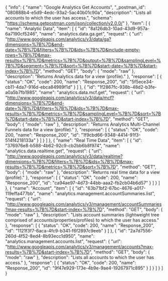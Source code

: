 {
  "info": {
    "name": "Google Analytics Get Accounts",
    "_postman_id": "080888b4-e5d9-4edc-93a2-5ac40b01c90a",
    "description": "Lists all accounts to which the user has access.",
    "schema": "https://schema.getpostman.com/json/collection/v2.0.0/"
  },
  "item": [
    {
      "name": "Analytic Data",
      "item": [
        {
          "id": "8a126db3-10ad-43d9-957a-6a7190cf5246",
          "name": "analytics.data.ga.get",
          "request": {
            "url": "http://www.googleapis.com/analytics/v3/data/ga?dimensions=%7B%7D&end-date=%7B%7D&filters=%7B%7D&ids=%7B%7D&include-empty-rows=%7B%7D&max-results=%7B%7D&metrics=%7B%7D&output=%7B%7D&samplingLevel=%7B%7D&segment=%7B%7D&sort=%7B%7D&start-date=%7B%7D&start-index=%7B%7D",
            "method": "GET",
            "body": {
              "mode": "raw"
            },
            "description": "Returns Analytics data for a view (profile)."
          },
          "response": [
            {
              "status": "OK",
              "code": 200,
              "name": "Response_200",
              "id": "5f5ece34-cb11-4da7-916d-ebca84989f1d"
            }
          ]
        },
        {
          "id": "1f2867fc-938b-48d2-b3fe-a0a5b7fb1985",
          "name": "analytics.data.mcf.get",
          "request": {
            "url": "http://www.googleapis.com/analytics/v3/data/mcf?dimensions=%7B%7D&end-date=%7B%7D&filters=%7B%7D&ids=%7B%7D&max-results=%7B%7D&metrics=%7B%7D&samplingLevel=%7B%7D&sort=%7B%7D&start-date=%7B%7D&start-index=%7B%7D",
            "method": "GET",
            "body": {
              "mode": "raw"
            },
            "description": "Returns Analytics Multi-Channel Funnels data for a view (profile)."
          },
          "response": [
            {
              "status": "OK",
              "code": 200,
              "name": "Response_200",
              "id": "1f9cbd66-9348-4414-91f3-514f4218133a"
            }
          ]
        }
      ]
    },
    {
      "name": "Real Time Data",
      "item": [
        {
          "id": "376976e8-b588-4b62-92c9-cb2bb6b8f974",
          "name": "analytics.data.realtime.get",
          "request": {
            "url": "http://www.googleapis.com/analytics/v3/data/realtime?dimensions=%7B%7D&filters=%7B%7D&ids=%7B%7D&max-results=%7B%7D&metrics=%7B%7D&sort=%7B%7D",
            "method": "GET",
            "body": {
              "mode": "raw"
            },
            "description": "Returns real time data for a view (profile)."
          },
          "response": [
            {
              "status": "OK",
              "code": 200,
              "name": "Response_200",
              "id": "ca94ae97-4d73-44bb-aaa2-fb2cb04b6d57"
            }
          ]
        }
      ]
    },
    {
      "name": "Account",
      "item": [
        {
          "id": "63b71bf2-67bc-4676-a017-119effa477bb",
          "name": "analytics.management.accountSummaries.list",
          "request": {
            "url": "http://www.googleapis.com/analytics/v3/management/accountSummaries?max-results=%7B%7D&start-index=%7B%7D",
            "method": "GET",
            "body": {
              "mode": "raw"
            },
            "description": "Lists account summaries (lightweight tree comprised of accounts/properties/profiles) to which the user has access."
          },
          "response": [
            {
              "status": "OK",
              "code": 200,
              "name": "Response_200",
              "id": "1121f3f7-6aca-4fc9-b341-f6f2897c9eeb"
            }
          ]
        },
        {
          "id": "2a7d7556-260d-4f52-8ed4-8b93ecc1d950",
          "name": "analytics.management.accounts.list",
          "request": {
            "url": "http://www.googleapis.com/analytics/v3/management/accounts?max-results=%7B%7D&start-index=%7B%7D",
            "method": "GET",
            "body": {
              "mode": "raw"
            },
            "description": "Lists all accounts to which the user has access."
          },
          "response": [
            {
              "status": "OK",
              "code": 200,
              "name": "Response_200",
              "id": "9f47e929-173e-4b9e-9ae4-19267971c895"
            }
          ]
        }
      ]
    }
  ]
}